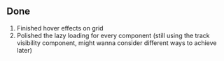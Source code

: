 ## Done

1. Finished hover effects on grid
2. Polished the lazy loading for every component (still using the track visibility component, might wanna consider different ways to achieve later)